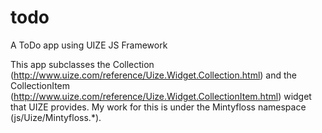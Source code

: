 todo
====

A ToDo app using UIZE JS Framework

This app subclasses the Collection (http://www.uize.com/reference/Uize.Widget.Collection.html) and the CollectionItem (http://www.uize.com/reference/Uize.Widget.CollectionItem.html) widget that UIZE provides. My work for this is under the Mintyfloss namespace (js/Uize/Mintyfloss.*).
